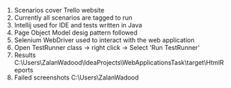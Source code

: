 1) Scenarios cover Trello website
2) Currently all scenarios are tagged to run
3) Intellij used for IDE and tests written in Java
4) Page Object Model desig pattern followed
5) Selenium WebDriver used to interact with the web application
6) Open TestRunner class  -> right click -> Select 'Run TestRunner'  
7) Results C:\Users\ZalanWadood\IdeaProjects\WebApplicationsTask\target\HtmlReports
8) Failed screenshots C:\Users\ZalanWadood
